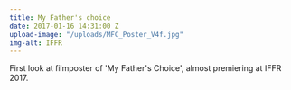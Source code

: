 ```yaml
---
title: My Father's choice
date: 2017-01-16 14:31:00 Z
upload-image: "/uploads/MFC_Poster_V4f.jpg"
img-alt: IFFR
---
```


First look at filmposter of 'My Father's Choice', almost premiering at IFFR 2017.